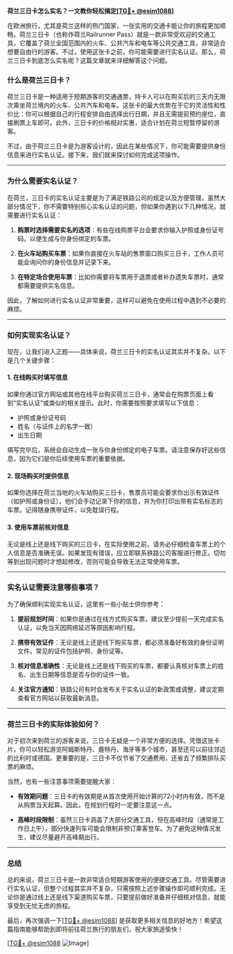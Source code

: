 **荷兰三日卡怎么实名？一文教你轻松搞定[[TG💪+ @esim1088](https://t.me/s/esim1088)]**

在欧洲旅行，尤其是荷兰这样的热门国家，一张实用的交通卡能让你的旅程更加顺畅。荷兰三日卡（也称作荷兰Railrunner Pass）就是一款非常受欢迎的交通工具，它覆盖了荷兰全国范围内的火车、公共汽车和电车等公共交通工具，非常适合想要自由行的游客。不过，使用这张卡之前，你可能需要进行实名认证。那么，荷兰三日卡到底怎么实名呢？这篇文章就来详细解答这个问题。

### 什么是荷兰三日卡？

荷兰三日卡是一种适用于短期游客的交通通票，持卡人可以在购买后的三天内无限次乘坐荷兰境内的火车、公共汽车和电车。这张卡的最大优势在于它的灵活性和性价比：你可以根据自己的行程安排自由选择出行日期，并且无需提前预约座位，直接刷票上车即可。此外，三日卡的价格相对实惠，适合计划在荷兰短暂停留的游客。

不过，由于荷兰三日卡是为游客设计的，因此在某些情况下，你可能需要提供身份信息来进行实名认证。接下来，我们就来探讨如何完成这项操作。

---

### 为什么需要实名认证？

在荷兰，三日卡的实名认证主要是为了满足铁路公司的规定以及方便管理。虽然大部分情况下，你不需要特别担心实名认证的问题，但如果你遇到以下几种情况，就需要进行实名认证：

1. **购票时选择需要实名的选项**：有些在线购票平台会要求你输入护照或身份证号码，以便生成与你身份绑定的车票。
   
2. **在火车站购买车票**：如果你直接在火车站的售票窗口购买三日卡，工作人员可能会询问你的身份信息并记录下来。

3. **在特定场合使用车票**：比如你需要将车票用于退票或者补办遗失车票时，通常都需要提供实名信息。

因此，了解如何进行实名认证非常重要，这样可以避免在使用过程中遇到不必要的麻烦。

---

### 如何实现实名认证？

现在，让我们进入正题——具体来说，荷兰三日卡的实名认证其实并不复杂。以下是几个关键步骤：

#### 1. 在线购买时填写信息

如果你通过官方网站或其他在线平台购买荷兰三日卡，通常会在购票页面上看到“实名认证”或类似的相关提示。此时，你需要按照要求填写以下信息：

- 护照或身份证号码
- 姓名（与证件上的名字一致）
- 出生日期

填写完毕后，系统会自动生成一张与你身份绑定的电子车票。请注意保存好这些信息，因为它们是你后续使用车票的重要依据。

#### 2. 现场购买时提供信息

如果你选择在荷兰当地的火车站购买三日卡，售票员可能会要求你出示有效证件（如护照或身份证）。他们会手动记录下你的信息，并为你打印出带有实名标志的车票。记得随身携带证件，以免耽误行程。

#### 3. 使用车票前核对信息

无论是线上还是线下购买的三日卡，在实际使用之前，请务必仔细检查车票上的个人信息是否准确无误。如果发现有错误，应立即联系铁路公司客服进行修正。切勿等到出现问题时才想起修改，否则可能会导致无法正常使用车票。

---

### 实名认证需要注意哪些事项？

为了确保顺利实现实名认证，这里有一些小贴士供你参考：

1. **提前规划时间**：如果你是通过在线方式购买车票，建议至少提前一天完成实名认证，以免当天因网络延迟等原因影响行程。

2. **携带有效证件**：无论是线上还是线下购买车票，都必须准备好有效的身份证明文件。常见的证件包括护照、身份证等。

3. **核对信息准确性**：无论是线上还是线下购买的车票，都要认真核对车票上的姓名、出生日期等信息是否与你的证件一致。

4. **关注官方通知**：铁路公司有时会发布关于实名认证的新政策或调整，建议定期查看官方网站以获取最新消息。

---

### 荷兰三日卡的实际体验如何？

对于初次来到荷兰的游客来说，三日卡无疑是一个非常方便的选择。凭借这张卡片，你可以轻松游览阿姆斯特丹、鹿特丹、海牙等多个城市，甚至还可以前往邻近的比利时或德国。更重要的是，三日卡不仅节省了交通费用，还省去了频繁排队买票的麻烦。

当然，也有一些注意事项需要提醒大家：

- **有效期问题**：三日卡的有效期是从首次使用开始计算的72小时内有效，而不是从购票当天起算。因此，在规划行程时一定要注意这一点。

- **高峰时段限制**：虽然三日卡涵盖了大部分交通工具，但在高峰时段（通常是工作日上午），部分快速列车可能会限制非预订乘客登车。为了避免这种情况发生，建议尽量避开高峰期出行。

---

### 总结

总的来说，荷兰三日卡是一款非常适合短期游客使用的便捷交通工具。尽管需要进行实名认证，但整个过程其实并不复杂，只需按照上述步骤操作即可顺利完成。无论你是通过线上还是线下渠道购买车票，只要提前做好准备并仔细核对信息，就能享受到无忧无虑的旅程。

最后，再次强调一下[[TG💪+ @esim1088](https://t.me/s/esim1088)] 是获取更多相关信息的好地方！希望这篇指南能够帮助到即将前往荷兰旅行的朋友们，祝大家旅途愉快！

[[TG💪+ @esim1088](https://t.me/s/esim1088) ![Image](https://i.postimg.cc/4NQfJmqS/Snipaste-2025-05-13-00-14-12.png)]